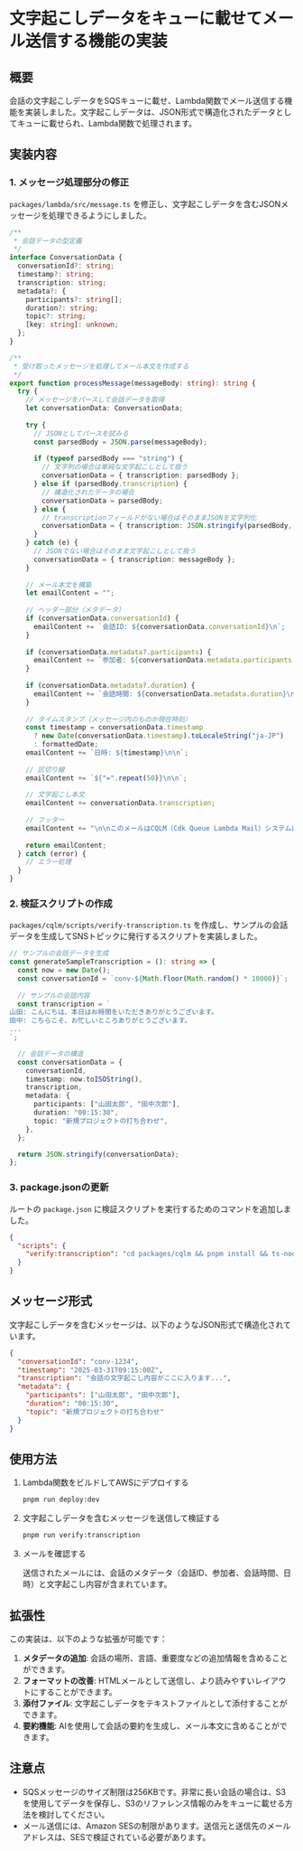 # 文字起こしデータをキューに載せてメール送信する機能の実装

## 概要

会話の文字起こしデータをSQSキューに載せ、Lambda関数でメール送信する機能を実装しました。文字起こしデータは、JSON形式で構造化されたデータとしてキューに載せられ、Lambda関数で処理されます。

## 実装内容

### 1. メッセージ処理部分の修正

`packages/lambda/src/message.ts` を修正し、文字起こしデータを含むJSONメッセージを処理できるようにしました。

```typescript
/**
 * 会話データの型定義
 */
interface ConversationData {
  conversationId?: string;
  timestamp?: string;
  transcription: string;
  metadata?: {
    participants?: string[];
    duration?: string;
    topic?: string;
    [key: string]: unknown;
  };
}

/**
 * 受け取ったメッセージを処理してメール本文を作成する
 */
export function processMessage(messageBody: string): string {
  try {
    // メッセージをパースして会話データを取得
    let conversationData: ConversationData;
    
    try {
      // JSONとしてパースを試みる
      const parsedBody = JSON.parse(messageBody);
      
      if (typeof parsedBody === "string") {
        // 文字列の場合は単純な文字起こしとして扱う
        conversationData = { transcription: parsedBody };
      } else if (parsedBody.transcription) {
        // 構造化されたデータの場合
        conversationData = parsedBody;
      } else {
        // transcriptionフィールドがない場合はそのままJSONを文字列化
        conversationData = { transcription: JSON.stringify(parsedBody, null, 2) };
      }
    } catch (e) {
      // JSONでない場合はそのまま文字起こしとして扱う
      conversationData = { transcription: messageBody };
    }
    
    // メール本文を構築
    let emailContent = "";
    
    // ヘッダー部分（メタデータ）
    if (conversationData.conversationId) {
      emailContent += `会話ID: ${conversationData.conversationId}\n`;
    }
    
    if (conversationData.metadata?.participants) {
      emailContent += `参加者: ${conversationData.metadata.participants.join(', ')}\n`;
    }
    
    if (conversationData.metadata?.duration) {
      emailContent += `会話時間: ${conversationData.metadata.duration}\n`;
    }
    
    // タイムスタンプ（メッセージ内のものか現在時刻）
    const timestamp = conversationData.timestamp 
      ? new Date(conversationData.timestamp).toLocaleString("ja-JP")
      : formattedDate;
    emailContent += `日時: ${timestamp}\n\n`;
    
    // 区切り線
    emailContent += `${"=".repeat(50)}\n\n`;
    
    // 文字起こし本文
    emailContent += conversationData.transcription;
    
    // フッター
    emailContent += "\n\nこのメールはCQLM（Cdk Queue Lambda Mail）システムによって自動的に送信されています。";
    
    return emailContent;
  } catch (error) {
    // エラー処理
  }
}
```

### 2. 検証スクリプトの作成

`packages/cqlm/scripts/verify-transcription.ts` を作成し、サンプルの会話データを生成してSNSトピックに発行するスクリプトを実装しました。

```typescript
// サンプルの会話データを生成
const generateSampleTranscription = (): string => {
  const now = new Date();
  const conversationId = `conv-${Math.floor(Math.random() * 10000)}`;
  
  // サンプルの会話内容
  const transcription = `
山田: こんにちは、本日はお時間をいただきありがとうございます。
田中: こちらこそ、お忙しいところありがとうございます。
...
`;

  // 会話データの構造
  const conversationData = {
    conversationId,
    timestamp: now.toISOString(),
    transcription,
    metadata: {
      participants: ["山田太郎", "田中次郎"],
      duration: "00:15:30",
      topic: "新規プロジェクトの打ち合わせ",
    },
  };

  return JSON.stringify(conversationData);
};
```

### 3. package.jsonの更新

ルートの `package.json` に検証スクリプトを実行するためのコマンドを追加しました。

```json
{
  "scripts": {
    "verify:transcription": "cd packages/cqlm && pnpm install && ts-node scripts/verify-transcription.ts"
  }
}
```

## メッセージ形式

文字起こしデータを含むメッセージは、以下のようなJSON形式で構造化されています。

```json
{
  "conversationId": "conv-1234",
  "timestamp": "2025-03-31T09:15:00Z",
  "transcription": "会話の文字起こし内容がここに入ります...",
  "metadata": {
    "participants": ["山田太郎", "田中次郎"],
    "duration": "00:15:30",
    "topic": "新規プロジェクトの打ち合わせ"
  }
}
```

## 使用方法

1. Lambda関数をビルドしてAWSにデプロイする

    ```bash
    pnpm run deploy:dev
    ```

2. 文字起こしデータを含むメッセージを送信して検証する

    ```bash
    pnpm run verify:transcription
    ```

3. メールを確認する

   送信されたメールには、会話のメタデータ（会話ID、参加者、会話時間、日時）と文字起こし内容が含まれています。

## 拡張性

この実装は、以下のような拡張が可能です：

1. **メタデータの追加**: 会話の場所、言語、重要度などの追加情報を含めることができます。
2. **フォーマットの改善**: HTMLメールとして送信し、より読みやすいレイアウトにすることができます。
3. **添付ファイル**: 文字起こしデータをテキストファイルとして添付することができます。
4. **要約機能**: AIを使用して会話の要約を生成し、メール本文に含めることができます。

## 注意点

- SQSメッセージのサイズ制限は256KBです。非常に長い会話の場合は、S3を使用してデータを保存し、S3のリファレンス情報のみをキューに載せる方法を検討してください。
- メール送信には、Amazon SESの制限があります。送信元と送信先のメールアドレスは、SESで検証されている必要があります。
